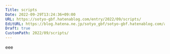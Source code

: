 ```yaml
---
Title: scripts
Date: 2022-09-29T13:24:36+09:00
URL: https://sotyo-gbf.hatenablog.com/entry/2022/09/scripts/
EditURL: https://blog.hatena.ne.jp/sotyo_gbf/sotyo-gbf.hatenablog.com/atom/entry/4207112889922944041
Draft: true
CustomPath: 2022/09/scripts/
---
```


eee
